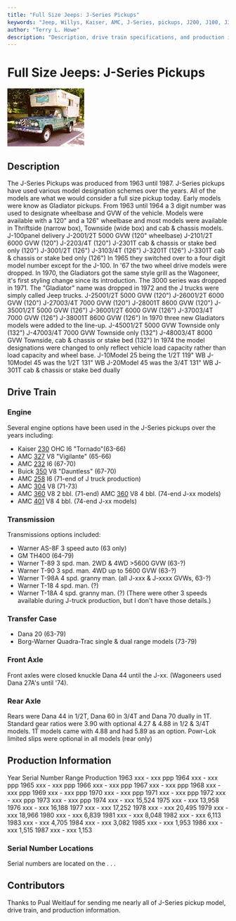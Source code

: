 ```yaml
---
title: "Full Size Jeeps: J-Series Pickups"
keywords: "Jeep, Willys, Kaiser, AMC, J-Series, pickups, J200, J100, J300, J4000"
author: "Terry L. Howe"
description: "Description, drive train specifications, and production information for the Jeep J-series pickups"
---
```


# Full Size Jeeps: J-Series Pickups
[![J-200 Pickup](/images/j200t.jpg)](/images/j200.jpg)
## Description
The J-Series Pickups was produced from 1963 until 1987.
J-Series pickups have used various model designation schemes over
the years.  All of the models are what we would consider a full
size pickup today.  Early models were know as Gladiator pickups.
From 1963 until 1964 a 3 digit number was used to designate
wheelbase and GVW of the vehicle.  Models were available
with a 120" and a 126" wheelbase and most models were
available in Thriftside (narrow box), Townside (wide box)
and cab & chassis models.
J-100panel delivery
J-2001/2T 5000 GVW (120" wheelbase)
J-2101/2T 6000 GVW (120")
J-2203/4T (120")
J-2301T cab & chassis or stake bed only (120")
J-3001/2T (126")
J-3103/4T (126")
J-3201T (126")
J-3301T cab & chassis or stake bed only (126")
In 1965 they switched over to a four digit model number except
for the J-100.  In '67 the two wheel drive models were dropped.
In 1970, the Gladiators got the same style grill as the Wagoneer,
it's first styling change since its introduction.  The 3000 series
was dropped in 1971.  The "Gladiator" name was dropped in 1972 and
the J trucks were simply called Jeep trucks.
J-25001/2T 5000 GVW (120")
J-26001/2T 6000 GVW (120")
J-27003/4T 7000 GVW (120")
J-28001T 8600 GVW (120")
J-35001/2T 5000 GVW (126")
J-36001/2T 6000 GVW (126")
J-37003/4T 7000 GVW (126")
J-38001T 8600 GVW (126")
In 1970 three new Gladiators models were added to the line-up.
J-45001/2T 5000 GVW Townside only (132") 
J-47003/4T 7000 GVW Townside only (132")
J-48003/4T 8000 GVW Townside, cab & chassis or stake bed (132") 
In 1974 the model designations were changed to only reflect
vehicle load capacity rather than load capacity and wheel base.
J-10Model 25 being the 1/2T 119" WB
J-10Model 45 was the 1/2T 131" WB
J-20Model 45 was the 3/4T 131" WB
J-301T cab & chassis or stake bed dually
## Drive Train
### Engine
Several engine options have been used in the J-Series pickups over
the years including:
- Kaiser [230](/engine/tornado230.html) OHC I6 "Tornado"(63-66)
- AMC [327](/engine/amc327.html) V8 "Vigilante" (65-66)
- AMC [232](/engine/amc232.html) I6 (67-70)
- Buick [350](/engine/dauntless350.html) V8 "Dauntless" (67-70)
- AMC [258](/engine/amc258.html) I6 (71-end of J truck production)
- AMC [304](/engine/amc304.html) V8 (71-73)
- AMC [360](/engine/amc360.html) V8 2 bbl. (71-end)
AMC [360](/engine/amc360.html) V8 4 bbl. (74-end J-xx models)
- AMC [401](/engine/amc401.html) V8 4 bbl. (74-end J-xx models)
### Transmission
Transmissions options included:
- Warner AS-8F 3 speed auto (63 only)
- GM TH400 (64-79)
- Warner T-89 3 spd. man. 2WD & 4WD >5600 GVW (63-?)
- Warner T-90 3 spd. man. 4WD up to 5600 GVW (63-?)
- Warner T-98A 4 spd. granny man. (all J-xxx & J-xxxx GVWs, 63-?)
- Warner T-18 4 spd. man. (?)
- Warner T-18A 4 spd. granny man. (?)
(There were other 3 speeds available during J-truck production, but I
don't have those details.)
### Transfer Case
- Dana 20 (63-79)
- Borg-Warner Quadra-Trac single & dual range models (73-79)
### Front Axle
Front axles were closed knuckle Dana 44 until the J-xx.  (Wagoneers used
Dana 27A's until '74).
### Rear Axle
Rears were Dana 44 in 1/2T, Dana 60 in 3/4T and
Dana 70 dually in 1T.  Standard gear ratios were 3.90 with optional 4.27
& 4.88 in 1/2 & 3/4T models.  1T models came with 4.88 and had 5.89 as
an option.  Powr-Lok limited slips were optional in all models (rear
only)
## Production Information
Year
Serial Number Range 
Production
1963
xxx - xxx
ppp
1964
xxx - xxx
ppp
1965
xxx - xxx
ppp
1966
xxx - xxx
ppp
1967
xxx - xxx
ppp
1968
xxx - xxx
ppp
1969
xxx - xxx
ppp
1970
xxx - xxx
ppp
1971
xxx - xxx
ppp
1972
xxx - xxx
ppp
1973
xxx - xxx
ppp
1974
xxx - xxx
15,524
1975
xxx - xxx
13,958
1976
xxx - xxx
16,188
1977
xxx - xxx
17,252
1978
xxx - xxx
20,495
1979
xxx - xxx
18,966
1980
xxx - xxx
6,839
1981
xxx - xxx
8,048
1982
xxx - xxx
6,113
1983
xxx - xxx
4,705
1984
xxx - xxx
3,082
1985
xxx - xxx
1,953
1986
xxx - xxx
1,515
1987
xxx - xxx
1,153
### Serial Number Locations
Serial numbers are located on the . . .
## Contributors
Thanks to Pual Weitlauf for sending me nearly all of J-Series pickup
model, drive train, and production information.